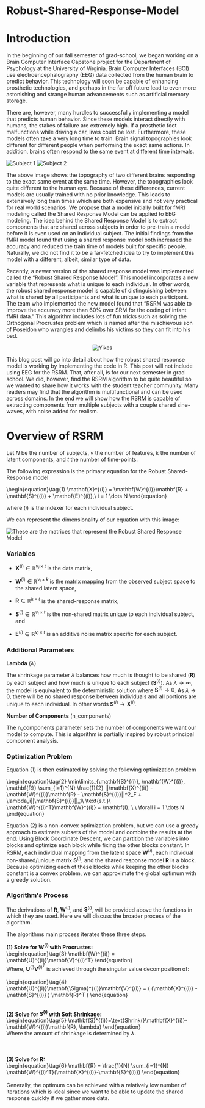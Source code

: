# Robust-Shared-Response-Model
# Introduction 

In the beginning of our fall semester of grad-school, we began working on a Brain Computer Interface Capstone project for the Department of Psychology at the University of Virginia. Brain Computer Interfaces (BCI) use electroencephalography (EEG) data collected from the human brain to predict behavior. This technology will soon be capable of enhancing prosthetic technologies, and perhaps in the far off future lead to even more astonishing and strange human advancements such as artificial memory storage. 

There are, however, many hurdles to successfully implementing a model that predicts human behavior. Since these models interact directly with humans, the stakes of failure are extremely high. If a prosthetic foot malfunctions while driving a car, lives could be lost. Furthermore, these models often take a very long time to train. Brain signal topographies look different for different people when performing the exact same actions. In addition, brains often respond to the same event at different time intervals. 


![Subject 1](images/subj8.JPG)
![Subject 2](images/subj2.JPG)

The above image shows the topography of two different brains responding to the exact same event at the same time. However, the topographies look quite different to the human eye. Because of these differences, current models are usually trained with no prior knowledge. This leads to extensively long train times which are both expensive and not very practical for real world scenarios. We propose that a model initially built for fMRI modeling called the Shared Response Model can be applied to EEG modeling. The idea behind the Shared Response Model is to extract components that are shared across subjects in order to pre-train a model before it is even used on an individual subject. The initial findings from the fMRI model found that using a shared response model both increased the accuracy and reduced the train time of models built for specific people. Naturally, we did not find it to be a far-fetched idea to try to implement this model with a different, albeit, similar type of data. 
	
Recently, a newer version of the shared response model was implemented called the “Robust Shared Response Model”. This model incorporates a new variable that represents what is unique to each individual. In other words, the robust shared response model is capable of distinguishing between what is shared by all participants and what is unique to each participant. The team who implemented the new model found that “RSRM was able to improve the accuracy more than 60% over SRM for the coding of infant fMRI data.” This algorithm includes lots of fun tricks such as solving the Orthogonal Procrustes problem which is named after the mischievous son of Poseidon who wrangles and delimbs his victims so they can fit into his bed.  

<center>

![Yikes](images/Bed-oF-pRocrustes.jpeg)
</center>

This blog post will go into detail about how the robust shared response model is working by implementing the code in R. This post will not include using EEG for the RSRM. That, after all, is for our next semester in grad school. We did, however, find the RSRM algorithm to be quite beautiful so we wanted to share how it works with the student teacher community. Many readers may find that the algorithm is multifunctional and can be used across domains. In the end we will show how the RSRM is capable of extracting components from multiple subjects with a couple shared sine-waves, with noise added for realism. 

# Overview of RSRM


Let $N$ be the number of subjects, $v$ the number of features, $k$ the number of latent components, and $t$ the number of time-points.

The following expression is the primary equation for the Robust Shared-Response model

\begin{equation}\tag{1}
\mathbf{X}^{(i)} = \mathbf{W}^{(i)}\mathbf{R} + \mathbf{S}^{(i)} + \mathbf{E}^{(i)},\ i = 1 \dots N
\end{equation}

where $(i)$ is the indexer for each individual subject.

We can represent the dimensionality of our equation with this image:

![These are the matrices that represent the Robust Shared Response Model](images/rsrm_diagram.png)

### **Variables**

- $\mathbf{X}^{(i)} \in \mathbb{R}^{v_i×t}$ is the data matrix, 

- $\mathbf{W}^{(i)} \in \mathbb{R}^{v_i×k}$ is the matrix mapping from the observed subject space to the shared latent space, 

- $\mathbf{R} \in \mathbb{R}^{k×t}$ is the shared-response matrix, 

- $\mathbf{S}^{(i)} \in \mathbb{R}^{v_i×t}$ is the non-shared matrix unique to each individual subject, and 

- $\mathbf{E}^{(i)} \in \mathbb{R}^{v_i×t}$ is an additive noise matrix specific for each subject.

### **Additional Parameters**
**Lambda** ($\lambda$)

The shrinkage parameter $\lambda$ balances how much is thought to be shared  ($\mathbf{R}$) by each subject and how much is unique to each subject ($\mathbf{S}^{(i)}$). As $\lambda \rightarrow \infty$, the model is equivalent to the deterministic solution where $\mathbf{S}^{(i)}\rightarrow 0$. As $\lambda \rightarrow 0$, there will be no shared response between individuals and all portions are unique to each individual. In other words $\mathbf{S}^{(i)}\rightarrow \mathbf{X}^{(i)}$.

**Number of Components** $\text{(n_components)}$

The n_components parameter sets the number of components we want our model to compute. This is algorithm is partially inspired by robust principal component analysis. 

### **Optimization Problem**
Equation (1) is then estimated by solving the following optimization problem

\begin{equation}\tag{2}
\min\limits_{\mathbf{S}^{(i)}, \mathbf{W}^{(i)}, \mathbf{R}}  \sum_{i=1}^{N} \frac{1}{2} ||\mathbf{X}^{(i)} - \mathbf{W}^{(i)}\mathbf{R} - \mathbf{S}^{(i)}||^2_F + \lambda_i||\mathbf{S}^{(i)}||_1\\
\text{s.t.}\ \mathbf{W}^{(i)^T}\mathbf{W}^{(i)} = \mathbf{I}, \ \ \forall i = 1 \dots N
\end{equation}

Equation (2) is a non-convex optimization problem, but we can use a greedy approach to estimate subsets of the model and combine the results at the end. Using Block Coordinate Descent, we can partition the variables into blocks and optimize each block while fixing the other blocks constant. In RSRM, each individual mapping from the latent space $\mathbf{W}^{(i)}$, each individual non-shared/unique matrix $\mathbf{S}^{(i)}$, and the shared response model $\mathbf{R}$ is a block. Because optimizing each of these blocks while keeping the other blocks constant is a convex problem, we can approximate the global optimum with a greedy solution. 

### **Algorithm's Process**
The derivations of $\mathbf{R}$, $\mathbf{W}^{(i)}$, and $\mathbf{S}^{(i)}$, will be provided above the functions in which they are used. Here we will discuss the broader process of the algorithm. 

The algorithms main process iterates these three steps. 

**(1) Solve for $\mathbf{W}^{(i)}$ with Procrustes:** 
<br />
\begin{equation}\tag{3}
\mathbf{W}^{(i)} = \mathbf{U}^{(i)}\mathbf{V}^{(i)^T}
\end{equation}
<br />
Where, $\mathbf{U}^{(i)}\mathbf{V}^{(i)^T}$ is achieved through the singular value decomposition of: 
<br />
<br />
\begin{equation}\tag{4}
\mathbf{U}^{(i)}\mathbf{\Sigma}^{(i)}\mathbf{V}^{(i)} = ( (\mathbf{X}^{(i)} - \mathbf{S}^{(i)} ) \mathbf{R}^T )
\end{equation}
<br />
<br />

**(2) Solve for $\mathbf{S}^{(i)}$ with Soft Shrinkage:**
<br />
\begin{equation}\tag{5}
\mathbf{S}^{(i)}=\text{Shrink(}\mathbf{X}^{(i)}-\mathbf{W}^{(i)}\mathbf{R},   \lambda)
\end{equation}
<br />
Where the amount of shrinkage is determined by $\lambda$. 
<br />
<br />
<br />
<br />
**(3) Solve for $\mathbf{R}$:**
<br />
\begin{equation}\tag{6}
\mathbf{R} = \frac{1}{N} \sum_{i=1}^{N}
\mathbf{W}^{(i)^T}(\mathbf{X}^{(i)}-\mathbf{S}^{(i)})
\end{equation}
<br />
<br />
Generally, the optimum can be achieved with a relatively low number of iterations which is ideal since we want to be able to update the shared response quickly if we gather more data.
